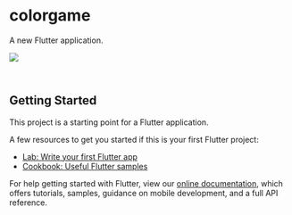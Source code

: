 # colorgame

A new Flutter application.


<a href="https://imgflip.com/gif/3f9wuc"><img src="https://im5.ezgif.com/tmp/ezgif-5-0e5728f4563e.gif"/> </a>

<a href="https://imgflip.com/gif/3f9wc3"><img src="https://i.imgflip.com/3f9wc3.gif" title=""/></a>


<a href="https://imgflip.com/gif/3f9wek"><img src="https://i.imgflip.com/3f9wek.gif" title=""/></a>


## Getting Started

This project is a starting point for a Flutter application.

A few resources to get you started if this is your first Flutter project:

- [Lab: Write your first Flutter app](https://flutter.dev/docs/get-started/codelab)
- [Cookbook: Useful Flutter samples](https://flutter.dev/docs/cookbook)

For help getting started with Flutter, view our
[online documentation](https://flutter.dev/docs), which offers tutorials,
samples, guidance on mobile development, and a full API reference.

